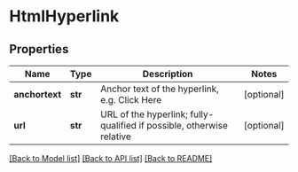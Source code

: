 # HtmlHyperlink

## Properties
Name | Type | Description | Notes
------------ | ------------- | ------------- | -------------
**anchortext** | **str** | Anchor text of the hyperlink, e.g. Click Here | [optional] 
**url** | **str** | URL of the hyperlink; fully-qualified if possible, otherwise relative | [optional] 

[[Back to Model list]](../README.md#documentation-for-models) [[Back to API list]](../README.md#documentation-for-api-endpoints) [[Back to README]](../README.md)


